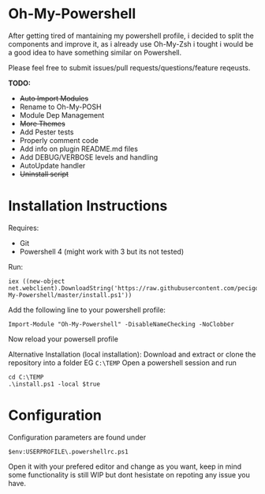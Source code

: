 # Oh-My-Powershell
After getting tired of mantaining my powershell profile, i decided to split the components and improve it, as i already use Oh-My-Zsh i tought i would be a good idea to have something similar on Powershell.

Please feel free to submit issues/pull requests/questions/feature reqeusts.

**TODO:**
* ~~Auto Import Modules~~
* Rename to Oh-My-POSH
* Module Dep Management
* ~~More Themes~~
* Add Pester tests
* Properly comment code
* Add info on plugin README.md files
* Add DEBUG/VERBOSE levels and handling
* AutoUpdate handler
* ~~Uninstall script~~

# Installation Instructions

Requires:
* Git
* Powershell 4 (might work with 3 but its not tested)

Run:
```
iex ((new-object net.webclient).DownloadString('https://raw.githubusercontent.com/pecigonzalo/Oh-My-Powershell/master/install.ps1'))
```

Add the following line to your powershell profile:
```
Import-Module "Oh-My-Powershell" -DisableNameChecking -NoClobber
```
Now reload your powersell profile

Alternative Installation (local installation):
Download and extract or clone the repository into a folder EG ```C:\TEMP```
Open a powershell session and run
```
cd C:\TEMP
.\install.ps1 -local $true
```

# Configuration

Configuration parameters are found under
```
$env:USERPROFILE\.powershellrc.ps1
```
Open it with your prefered editor and change as you want, keep in mind some functionality is still WIP but dont hesistate on repoting any issue you have.
